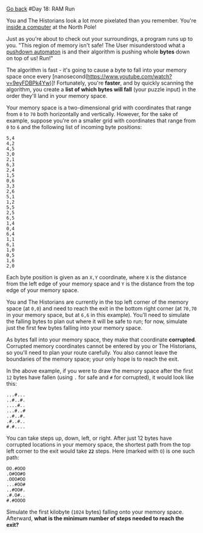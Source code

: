 [Go back](..%2FReadme.md)
#Day 18: RAM Run

You and The Historians look a lot more pixelated than you remember. 
You're [inside a computer](https://adventofcode.com/2017/day/2) at the North Pole!

Just as you're about to check out your surroundings, a program runs up to you. 
"This region of memory isn't safe! The User misunderstood what a 
[pushdown automaton](https://en.wikipedia.org/wiki/Pushdown_automaton) 
is and their algorithm is pushing whole **bytes** down on top of us! Run!"

The algorithm is fast - it's going to cause a byte to fall into your
memory space once every [nanosecond(https://www.youtube.com/watch?v=9eyFDBPk4Yw)]! 
Fortunately, you're **faster**, and by quickly scanning the algorithm, you create a 
**list of which bytes will fall** (your puzzle input) in the order they'll land in your memory 
space.

Your memory space is a two-dimensional grid with coordinates that range 
from `0` to `70` both horizontally and vertically. However, for the sake of 
example, suppose you're on a smaller grid with coordinates that range from 
`0` to `6` and the following list of incoming byte positions:

```
5,4
4,2
4,5
3,0
2,1
6,3
2,4
1,5
0,6
3,3
2,6
5,1
1,2
5,5
2,5
6,5
1,4
0,4
6,4
1,1
6,1
1,0
0,5
1,6
2,0
```

Each byte position is given as an `X,Y` coordinate, where `X` is the distance from the left edge
of your memory space and `Y` is the distance from the top edge of your memory space.

You and The Historians are currently in the top left corner 
of the memory space (at `0,0`) and need to reach the exit in the bottom 
right corner (at `70,70` in your memory space, but at `6,6` in this example). 
You'll need to simulate the falling bytes to plan out where it will be safe 
to run; for now, simulate just the first few bytes falling into your memory space.

As bytes fall into your memory space, they make that coordinate **corrupted**. Corrupted memory 
coordinates cannot be entered by you or The Historians,
so you'll need to plan your route carefully. You also cannot leave
the boundaries of the memory space; your only hope is to reach the exit.

In the above example, if you were to draw the memory space after the 
first `12` bytes have fallen (using `.` for safe and `#` for corrupted), 
it would look like this:

```
...#...
..#..#.
....#..
...#..#
..#..#.
.#..#..
#.#....
```

You can take steps up, down, left, or right. After just 12 bytes have corrupted locations
in your memory space, the shortest path from the top left corner 
to the exit would take **`22`** steps. Here (marked with `O`) is one such path:

```
OO.#OOO
.O#OO#O
.OOO#OO
...#OO#
..#OO#.
.#.O#..
#.#OOOO
```

Simulate the first kilobyte (`1024` bytes) falling onto your memory space. 
Afterward, **what is the minimum number of steps needed to reach the exit?**

